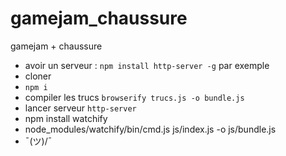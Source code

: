 # gamejam_chaussure
gamejam + chaussure

- avoir un serveur : `npm install http-server -g` par exemple
- cloner
- `npm i`
- compiler les trucs `browserify trucs.js -o bundle.js`
- lancer serveur `http-server`
- npm install watchify
- node_modules/watchify/bin/cmd.js js/index.js -o js/bundle.js
- ¯(ツ)/¯